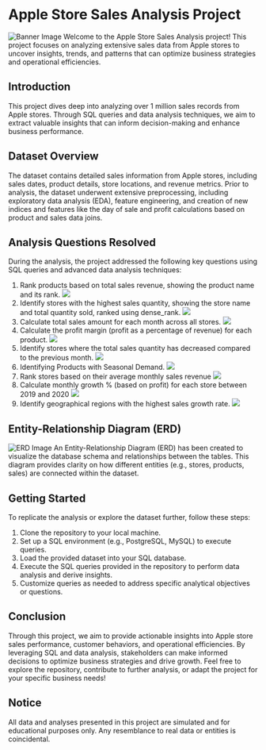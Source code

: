 # Apple Store Sales Analysis Project
![Banner Image](https://github.com/Deepthi-M-181297/Apple-Store-Sales-Analysis-Project/blob/main/Apple_logo)
Welcome to the Apple Store Sales Analysis project! This project focuses on analyzing extensive
sales data from Apple stores to uncover insights, trends, and patterns that can optimize
business strategies and operational efficiencies.
## Introduction
This project dives deep into analyzing over 1 million sales records from Apple stores. Through
SQL queries and data analysis techniques, we aim to extract valuable insights that can inform
decision-making and enhance business performance.
## Dataset Overview
The dataset contains detailed sales information from Apple stores, including sales dates,
product details, store locations, and revenue metrics. Prior to analysis, the dataset underwent
extensive preprocessing, including exploratory data analysis (EDA), feature engineering, and
creation of new indices and features like the day of sale and profit calculations based on product
and sales data joins.
## Analysis Questions Resolved
During the analysis, the project addressed the following key questions using SQL queries and
advanced data analysis techniques:
1. Rank products based on total sales revenue, showing the product name and its rank.
![](https://github.com/Deepthi-M-181297/Apple-Store-Sales-Analysis-Project/blob/main/s1.png)
2. Identify stores with the highest sales quantity, showing the store name and total
quantity sold, ranked using dense_rank.
![](https://github.com/Deepthi-M-181297/Apple-Store-Sales-Analysis-Project/blob/main/s2.png)
3. Calculate total sales amount for each month across all stores.
![](https://github.com/Deepthi-M-181297/Apple-Store-Sales-Analysis-Project/blob/main/s3.png)
4. Calculate the profit margin (profit as a percentage of revenue) for each product.
![](https://github.com/Deepthi-M-181297/Apple-Store-Sales-Analysis-Project/blob/main/s4.png)
5. Identify stores where the total sales quantity has decreased compared to the previous month.
![](https://github.com/Deepthi-M-181297/Apple-Store-Sales-Analysis-Project/blob/main/s5.png)
6. Identifying Products with Seasonal Demand.
![](https://github.com/Deepthi-M-181297/Apple-Store-Sales-Analysis-Project/blob/main/s6.png)
7. Rank stores based on their average monthly sales revenue
![](https://github.com/Deepthi-M-181297/Apple-Store-Sales-Analysis-Project/blob/main/s7.png)
8. Calculate monthly growth % (based on profit) for each store between 2019 and 2020
![](https://github.com/Deepthi-M-181297/Apple-Store-Sales-Analysis-Project/blob/main/s8.png)
9. Identify geographical regions with the highest sales growth rate.
![](https://github.com/Deepthi-M-181297/Apple-Store-Sales-Analysis-Project/blob/main/s9.png)
## Entity-Relationship Diagram (ERD)
![ERD Image](https://github.com/Deepthi-M-181297/Apple-Store-Sales-Analysis-Project/blob/main/ERD_diagram_Apple.png)
An Entity-Relationship Diagram (ERD) has been created to visualize the database schema and
relationships between the tables. This diagram provides clarity on how different entities (e.g.,
stores, products, sales) are connected within the dataset.
## Getting Started
To replicate the analysis or explore the dataset further, follow these steps:
1. Clone the repository to your local machine.
2. Set up a SQL environment (e.g., PostgreSQL, MySQL) to execute queries.
3. Load the provided dataset into your SQL database.
4. Execute the SQL queries provided in the repository to perform data analysis and derive
insights.
5. Customize queries as needed to address specific analytical objectives or questions.
## Conclusion
Through this project, we aim to provide actionable insights into Apple store sales performance,
customer behaviors, and operational efficiencies. By leveraging SQL and data analysis,
stakeholders can make informed decisions to optimize business strategies and drive growth.
Feel free to explore the repository, contribute to further analysis, or adapt the project for your
specific business needs!
## Notice

All data and analyses presented in this project are simulated and for educational purposes only.
Any resemblance to real data or entities is coincidental.

